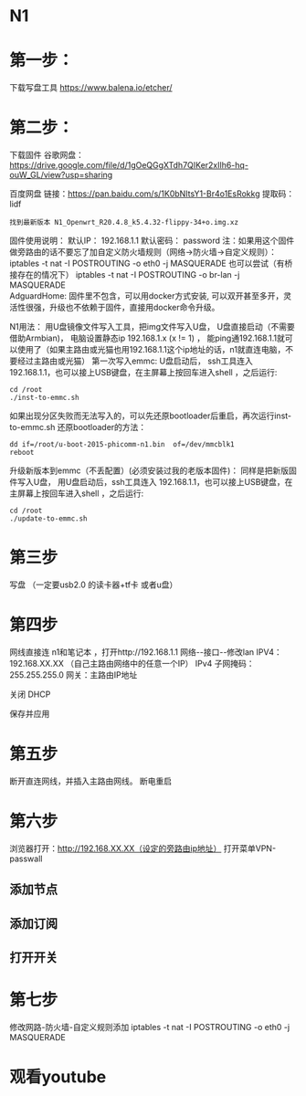# N1
# 第一步：

下载写盘工具 https://www.balena.io/etcher/

# 第二步：
下载固件
谷歌网盘：https://drive.google.com/file/d/1gOeQGgXTdh7QIKer2xIlh6-hq-ouW_GL/view?usp=sharing

百度网盘
    链接：https://pan.baidu.com/s/1K0bNItsY1-Br4o1EsRokkg
    提取码：lidf 
    
    找到最新版本 N1_Openwrt_R20.4.8_k5.4.32-flippy-34+o.img.xz


固件使用说明：
默认IP： 192.168.1.1   默认密码： password
注：如果用这个固件做旁路由的话不要忘了加自定义防火墙规则（网络->防火墙->自定义规则）：
iptables -t nat -I POSTROUTING -o eth0 -j MASQUERADE
也可以尝试（有桥接存在的情况下）
iptables -t nat -I POSTROUTING -o  br-lan  -j MASQUERADE  
AdguardHome: 固件里不包含，可以用docker方式安装, 可以双开甚至多开，灵活性很强，升级也不依赖于固件，直接用docker命令升级。

N1用法： 用U盘镜像文件写入工具，把img文件写入U盘， U盘直接启动（不需要借助Armbian)， 电脑设置静态ip 192.168.1.x (x != 1) ， 能ping通192.168.1.1就可以使用了（如果主路由或光猫也用192.168.1.1这个ip地址的话，n1就直连电脑，不要经过主路由或光猫）
        第一次写入emmc:    U盘启动后， ssh工具连入 192.168.1.1，也可以接上USB键盘，在主屏幕上按回车进入shell ，之后运行:
```
cd /root
./inst-to-emmc.sh
```

如果出现分区失败而无法写入的，可以先还原bootloader后重启，再次运行inst-to-emmc.sh
还原bootloader的方法：
```
dd if=/root/u-boot-2015-phicomm-n1.bin  of=/dev/mmcblk1
reboot
```
升级新版本到emmc（不丢配置）(必须安装过我的老版本固件)： 同样是把新版固件写入U盘， 用U盘启动后，ssh工具连入 192.168.1.1，也可以接上USB键盘，在主屏幕上按回车进入shell ，之后运行:

```
cd /root
./update-to-emmc.sh
```
# 第三步
写盘 （一定要usb2.0 的读卡器+tf卡 或者u盘）

# 第四步
网线直接连 n1和笔记本 ，打开http://192.168.1.1 
网络--接口--修改lan 
IPV4：192.168.XX.XX （自己主路由网络中的任意一个IP）
IPv4 子网掩码：255.255.255.0
网关：主路由IP地址

关闭 DHCP

保存并应用

# 第五步
断开直连网线，并插入主路由网线。
断电重启

# 第六步
浏览器打开：http://192.168.XX.XX（设定的旁路由ip地址）
打开菜单VPN-passwall 
## 添加节点
## 添加订阅
## 打开开关

# 第七步
修改网路-防火墙-自定义规则添加 iptables -t nat -I POSTROUTING -o eth0 -j MASQUERADE

# 观看youtube

